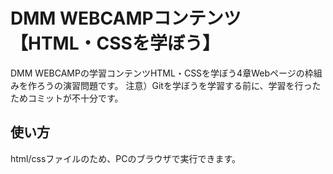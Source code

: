 # DMM WEBCAMPコンテンツ【HTML・CSSを学ぼう】

DMM WEBCAMPの学習コンテンツHTML・CSSを学ぼう4章Webページの枠組みを作ろうの演習問題です。
注意）Gitを学ぼうを学習する前に、学習を行ったためコミットが不十分です。

## 使い方

html/cssファイルのため、PCのブラウザで実行できます。